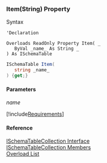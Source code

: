 ﻿### Item(String) Property

Syntax

```vbnet
'Declaration

Overloads ReadOnly Property Item( _
   ByVal _name_ As String _
) As ISchemaTable
```

```csharp
ISchemaTable Item( 
   string _name_
) {get;}
```

#### Parameters

_name_

[!include[Requirements](../partials/requirements.md)]

#### Reference

[ISchemaTableCollection Interface](fcSDK~FChoice.Foundation.Schema.ISchemaTableCollection.md)  
[ISchemaTableCollection Members](fcSDK~FChoice.Foundation.Schema.ISchemaTableCollection_members.md)  
[Overload List](fcSDK~FChoice.Foundation.Schema.ISchemaTableCollection~Item.md)